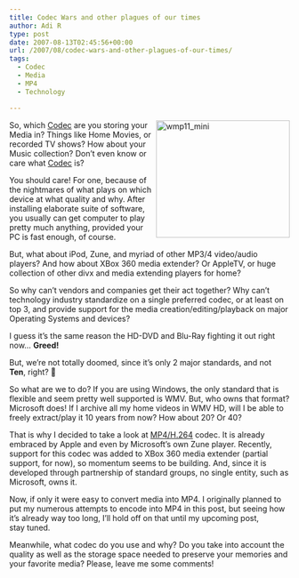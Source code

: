 ```yaml
---
title: Codec Wars and other plagues of our times
author: Adi R
type: post
date: 2007-08-13T02:45:56+00:00
url: /2007/08/codec-wars-and-other-plagues-of-our-times/
tags:
  - Codec
  - Media
  - MP4
  - Technology

---
```

<a href="https://i0.wp.com/www.adir1.com//uploads/2007/08/wmp11-mini.jpg" atomicselection="true"><img style="border-right: 0px; border-top: 0px; border-left: 0px; border-bottom: 0px" height="211" alt="wmp11_mini" src="https://i0.wp.com/www.adir1.com//uploads/2007/08/wmp11-mini-thumb.jpg?resize=240%2C211" width="240" align="right" border="0" data-recalc-dims="1" /></a> So, which <a href="http://en.wikipedia.org/wiki/Codec" target="_blank">Codec</a> are you storing your Media in? Things like Home Movies, or recorded TV shows? How about your Music collection? Don&#8217;t even know or care what <a href="http://en.wikipedia.org/wiki/Codec" target="_blank">Codec</a> is?

You should care! For one, because of the nightmares of what plays on which device at what quality and why. After installing elaborate suite of software, you usually can get computer to play pretty much anything, provided your PC is fast enough, of course.

But, what about iPod, Zune, and myriad of other MP3/4 video/audio players? And how about XBox 360 media extender? Or AppleTV, or huge collection of other divx and media extending players for home?

So why can&#8217;t vendors and companies get their act together? Why can&#8217;t technology industry standardize on a single preferred codec, or at least on top 3, and provide support for the media creation/editing/playback on major Operating Systems and devices?

I guess it&#8217;s the same reason the HD-DVD and Blu-Ray fighting it out right now&#8230; **Greed!**

But, we&#8217;re not totally doomed,&nbsp;since it&#8217;s only 2 major standards, and not **Ten**, right? 🙂

So what are we to do? If you are using Windows, the only standard that is flexible and seem pretty well supported is WMV. But, who owns that format? Microsoft does! If I archive all my home videos in WMV HD, will I be able to freely extract/play it 10 years from now? How about 20? Or 40?

That is why I decided to take a look at <a href="http://en.wikipedia.org/wiki/H.264" target="_blank">MP4/H.264</a> codec. It is already embraced by Apple and even by Microsoft&#8217;s own Zune player. Recently, support for this codec was added to XBox 360 media extender (partial support, for now), so momentum seems to be building. And, since it is developed through partnership of standard groups, no single entity, such as Microsoft, owns it.

Now, if only it were easy to convert media into MP4. I originally planned to put my numerous attempts to encode into MP4 in this post, but seeing how it&#8217;s already way too long, I&#8217;ll hold off on that until&nbsp;my upcoming&nbsp;post, stay&nbsp;tuned.

Meanwhile, what codec do you use and why? Do you take into account the quality as well as the storage space needed to preserve your memories and your favorite media? Please, leave me some comments!